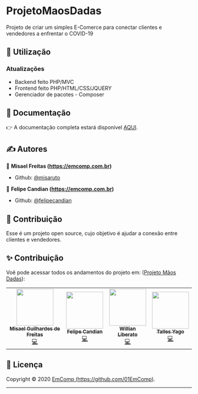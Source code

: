 # ProjetoMaosDadas
Projeto de criar um simples E-Comerce para conectar clientes e vendedores a enfrentar o COVID-19


## 🚀 Utilização

<h3>Atualizações</h3>
<ul>
	<li>Backend feito PHP/MVC</li>
	<li>Frontend feito PHP/HTML/CSS/JQUERY</li>
	<li>Gerenciador de pacotes - Composer</li>
</ul>


## 📖 Documentação

:point_right: A documentação completa estará disponível [AQUI](DOCUMENTATION.md).

## ✍ Autores

👤 **Misael Freitas (https://emcomp.com.br)**

* Github: [@misaruto](https://github.com/misaruto)

👤 **Felipe Candian (https://emcomp.com.br)**

* Github: [@felipecandian](https://github.com/felipecandian)

## 🤝 Contribuição

Esse é um projeto open source, cujo objetivo é ajudar a conexão entre clientes e vendedores.


## ✨ Contribuição

Voê pode acessar todos os andamentos do projeto em: ([Projeto Mãos Dadas](http://projetomaosdadas.emcomp.com.br/)):

<!-- ALL-CONTRIBUTORS-LIST:START - Do not remove or modify this section -->
<!-- prettier-ignore-start -->
<!-- markdownlint-disable -->
<table>
  <tr>
    <td align="center"><a href="https://github.com/misaruto"><img src="https://avatars0.githubusercontent.com/u/40955371?v=4" width="100px;" alt=""/><br /><sub><b>Misael Guilhardes de Freitas</b></sub></a><br /><a href="https://github.com/01EmComp/ProjetoMaosDadas/commits?author=misaruto" title="Code">💻</a></td>
    <td align="center"><a href="https://github.com/felipecandian"><img src="https://avatars3.githubusercontent.com/u/34189423?v=4" width="100px;" alt=""/><br /><sub><b>Felipe Candian</b></sub></a><br /><a href="https://github.com/01EmComp/ProjetoMaosDadas/commits?author=felipecandian" title="Code">💻</a></td>
	  
<td align="center"><a href="https://github.com/wliberatoc"><img src="https://avatars3.githubusercontent.com/u/48737397?v=4" width="100px;" alt=""/><br /><sub><b>Willian Liberato</b></sub></a><br /><a href="https://github.com/01EmComp/ProjetoMaosDadas/commits?author=wliberatoc" title="Code">💻</a></td>

<td align="center"><a href="https://github.com/tallesyago"><img src="https://avatars3.githubusercontent.com/u/62714078?v=4" width="100px;" alt=""/><br /><sub><b>Talles Yago</b></sub></a><br /><a href="https://github.com/01EmComp/ProjetoMaosDadas/commits?author=wliberatoc" title="Code">💻</a></td>

  </tr>
 
</table>

<!-- markdownlint-enable -->
<!-- prettier-ignore-end -->
<!-- ALL-CONTRIBUTORS-LIST:END -->


## 📝 Licença

Copyright © 2020 [EmComp (https://github.com/01EmComp)](https://github.com/01Emcomp).<br />

***

